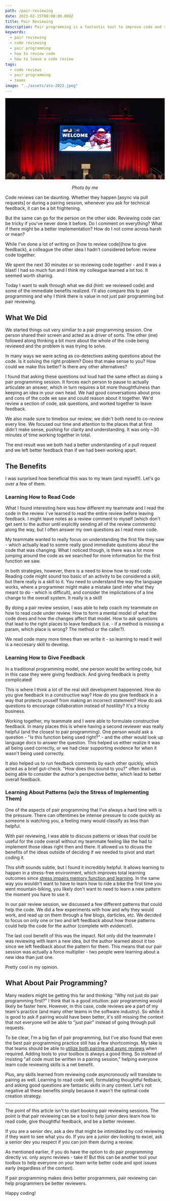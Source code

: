```yaml
---
path: /pair-reviewing
date: 2023-02-15T00:00:00.000Z
title: Pair Reviewing
description: Pair programming is a fantastic tool to improve code and share knowledge. Pair reviewing can be just as beneficial.
keywords:
  - pair reviewing
  - code reviewing
  - pair programming
  - how to review code
  - how to leave a code review
tags:
  - code reviews
  - pair programming
  - teams
image: "../assets/ato-2022.jpeg"
---
```


<center>

![All things open banner in a a large conference room](../assets/ato-2022.jpeg)

<i> 

Photo by me
  
</i>


</center>

Code reviews can be daunting. Whether they happen [async via pull requests] or during a pairing session, whenever you ask for technical feedback, it can be a bit frightening.

But the same can go for the person on the other side. Reviewing code can be tricky if you've never done it before. Do I comment on everything? What if there might be a better implementation? How do I not come across harsh or mean?

While I've done a lot of writing on [how to review code](how to give feedback), a colleague the other idea I hadn't considered before: review code together.

We spent the next 30 minutes or so reviewing code together - and it was a blast! I had so much fun and I think my colleague learned a lot too. It seemed worth sharing.

Today I want to walk through what we did (hint: we reviewed code) and some of the immediate benefits realized. I'll also compare this to pair programming and why I think there is value in not just pair programming but pair reviewing.

## What We Did

We started things out very similiar to a pair programming session. One person shared their screen and acted as a driver of sorts. The other (me) followed along thinking a bit more about the whole of the code being reviewed and the problem is was trying to solve.

In many ways we were acting as co-detectives asking questions about the code. Is it solving the right problem? Does that make sense to you? How could we make this better? Is there any other alternatives?

I found that asking these questions out loud had the same effect as doing a pair programming session. It forces each person to pause to actually articulate an answer, which in turn requires a bit more thoughtfulness than keeping an idea in your own head. We had good conversations about pros and cons of the code we saw and could reason about it together. We'd review a section of code, ask questions, and worked together to leave feedback.

We also made sure to timebox our review; we didn't both need to co-review every line. We focused our time and attention to the places that at first didn't make sense, pushing for clarity and understanding. It was only ~30 minutes of time working together in total. 

The end result was we both had a better understanding of a pull request and we left better feedback than if we had been working apart.

## The Benefits

I was surprised how beneficial this was to my team (and myself!). Let's go over a few of them.

### Learning How to Read Code

What I found interesting here was how different my teammate and I read the code in the review. I've learned to read the entire review before leaving feedback. I might leave notes as a review comment to myself (which don't get sent to the author until explcitly sending all of the review comments) along the way, but I often answer my own questions as I read more code.

My teammate wanted to really focus on understanding the first file they saw - which actually lead to somre really good immediate questions about the code that was changing. What I noticed though, is there was a lot more jumping around the code as we searched for more information for the first function we saw.

In both strategies, however, there is a need to know how to read code. Reading code might sound too basic of an activity to be considered a skill, but there really is a skill to it. You need to understand the way the language works, where a programmer might make a mistake (and infer what they meant to do - which is difficult), and consider the implictations of a line change to the overall system. It really is a skill!

By doing a pair review session, I was able to help coach my teammate on how to read code under review. How to form a mental model of what the code does and how the changes affect that model. How to ask questions that lead to the right places to leave feedback (i.e. - if a method is missing a param, which place is wrong? The method or the caller?).

We read code many more times than we write it - so learning to read it well is a neccesary skill to develop.

### Learning How to Give Feedback

In a traditional programming model, one person would be writing code, but in this case they were giving feedback. And giving feedback is pretty complicated! 

This is where I think a lot of the real skill development happenned. How do you give feedback in a constructive way? How do you give feedback in a way that protects youself from making an incorrect statement? How do ask questions to encourage collaboration instead of hostility? It's a tricky business.

Working together, my teammate and I were able to formulate constructive feedback. In many places this is where having a second reviewer was really helpful (and the closest to pair programming). One person would ask a question - "Is this function being used right?" - and the other would look up language docs to answer the question. This helped us either realize it was all being used correctly, or we had clear supporting evidence for when it wasn't being used correctly. 

It also helped us to run feedback comments by each other quickly, which acted as a brief gut-check. "How does this sound to you?" often lead us being able to consider the author's perspective better, which lead to better overall feedback.

### Learning About Patterns (w/o the Stress of Implementing Them)

One of the aspects of pair programming that I've always a hard time with is the pressure. There can oftentimes be intense pressure to code quickly as someone is watching you, a feeling many would classify as less than helpful. 

With pair reviewing, I was able to discuss patterns or ideas that could be useful for the code overall without my teammate feeling like the had to implement those ideas right then and there. It allowed us to dicuss the benefits of the ideas outside of deciding if we needed to pivot and start coding it.

This shift sounds subtle, but I found it incredibly helpful. It allows learning to happen in a stress-free environment, which improves total learning outcomes since [stress impairs memory function and learning](http://brainrules.net/stress/). In the same way you wouldn't want to have to learn how to ride a bike the first time you went mountain-biking, you likely don't want to need to learn a new pattern the moment you have to use it.

In our pair review session, we discussed a few different patterns that could help the code. We did a few experiments with how and why they would work, and read up on them through a few blogs, darticles, etc. We decided to focus on only one or two and left feedback about how those patterns could help the code for the author (complete with evidence!).

The last cool benefit of this was the impact. Not only did the teammate I was reviewing with learn a new idea, but the author learned about it too since we left feedback about the pattern for them. This means that our pair session was actually a force multiplier - two people were learning about a new idea than just one. 

Pretty cool in my opinion.

## What About Pair Programming?

Many readers might be getting this far and thinking: "Why not just do pair programming first?" I think that is a good intuition: pair programming would likely be faster here. However, in this case, code reviews are a part of my team's practice (and many other teams in the software industry). So while it is good to ask if pairing would have been better, it's still missing the context that not everyone will be able to "just pair" instead of going through pull requests.

To be clear, I'm a big fan of pair programming, but I've also found that even the best pair programming practice still has a few shortcomings. My take is that teams should be able to [utilize both pairing and async reviews](https://mergeboard.com/blog/7-pair-programming-code-reviews/) when required. Adding tools to your toolbox is always a good thing. So instead of insisting "all code must be written in a pairing session," helping everyone learn code reviewing skills is a net benefit.

Plus, any skills learned from reviewing code asyncronously will translate to pairing as well. Learning to read code well, formulating thoughtful fedback, and asking good questions are fantastic skills in any context. Let's not negative all these benefits simply because it wasn't the optimal code creation strategy.

---

The point of this article isn't to start booking pair reviewing sessions. The point is that pair reviewing can be a tool to help junior devs learn how to read code, give thoughtful feedback, and be a better reviewer. 

If you are a senior dev, ask a dev that might be intimidated by cod reviewing if they want to see what you do. If you are a junior dev looking to excel, ask a senior dev you respect if you can join them during a review. 

As mentioned earlier, if you do have the option to do pair programming directly vs. only async reviews - take it! But this can be another tool your toolbox to help everyone on your team write better code and spot issues early (regardless of the context). 

If pair programming makes devs better programmers, pair reviewing can help programmers be better reviewers.

Happy coding!